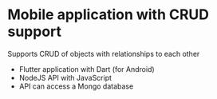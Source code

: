 # Mobile application with CRUD support

Supports CRUD of objects with relationships to each other
- Flutter application with Dart (for Android)
- NodeJS API with JavaScript
- API can access a Mongo database
